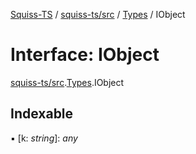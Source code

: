 [Squiss-TS](../README.md) / [squiss-ts/src](../modules/squiss_ts_src.md) / [Types](../modules/squiss_ts_src.types.md) / IObject

# Interface: IObject

[squiss-ts/src](../modules/squiss_ts_src.md).[Types](../modules/squiss_ts_src.types.md).IObject

## Indexable

▪ [k: *string*]: *any*
